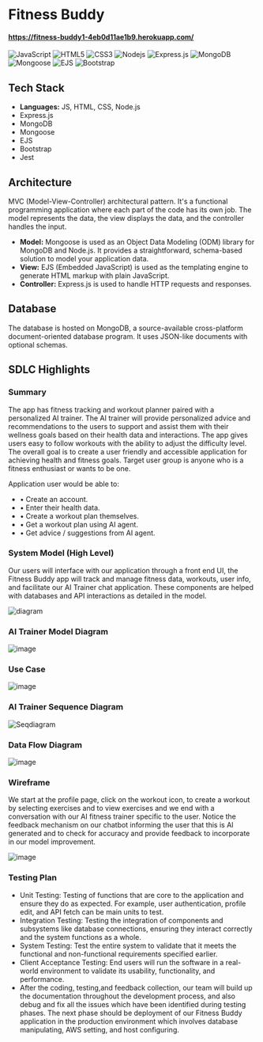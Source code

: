 # Fitness Buddy
#### https://fitness-buddy1-4eb0d11ae1b9.herokuapp.com/
![JavaScript](https://img.shields.io/badge/-JavaScript-black?style=flat-square&logo=javascript)
![HTML5](https://img.shields.io/badge/-HTML5-E34F26?style=flat-square&logo=html5&logoColor=white)
![CSS3](https://img.shields.io/badge/-CSS3-1572B6?style=flat-square&logo=css3)
![Nodejs](https://img.shields.io/badge/-Nodejs-black?style=flat-square&logo=Node.js)
![Express.js](https://img.shields.io/badge/-Express.js-black?style=flat-square&logo=express)
![MongoDB](https://img.shields.io/badge/-MongoDB-black?style=flat-square&logo=mongodb)
![Mongoose](https://img.shields.io/badge/-Mongoose-black?style=flat-square&logo=mongoose)
![EJS](https://img.shields.io/badge/-EJS-black?style=flat-square&logo=ejs)
![Bootstrap](https://img.shields.io/badge/-Bootstrap-563D7C?style=flat-square&logo=bootstrap)


## Tech Stack
- **Languages:** JS, HTML, CSS, Node.js
- Express.js
- MongoDB
- Mongoose
- EJS
- Bootstrap
- Jest 

## Architecture
MVC (Model-View-Controller) architectural pattern. It's a functional programming application where each part of the code has its own job. The model represents the data, the view displays the data, and the controller handles the input.

- **Model:** Mongoose is used as an Object Data Modeling (ODM) library for MongoDB and Node.js. It provides a straightforward, schema-based solution to model your application data.
- **View:** EJS (Embedded JavaScript) is used as the templating engine to generate HTML markup with plain JavaScript.
- **Controller:** Express.js is used to handle HTTP requests and responses.

## Database
The database is hosted on MongoDB, a source-available cross-platform document-oriented database program. It uses JSON-like documents with optional schemas.

## SDLC Highlights

### Summary
The app has fitness tracking and workout planner paired with a personalized AI trainer. The AI trainer will provide personalized advice and recommendations to the users to support and assist them with their wellness goals based on their health data and interactions. The app gives users easy to follow workouts with the ability to adjust the difficulty level. The overall goal is to create a user friendly and accessible application for achieving health and fitness goals. Target user group is anyone who is a fitness enthusiast or wants to be one.   

Application user would be able to: 
- • Create an account.
- • Enter their health data.
- • Create a workout plan themselves.
- • Get a workout plan using AI agent.
- • Get advice / suggestions from AI agent. 

### System Model (High Level)
Our users will interface with our application through a front end UI, the Fitness Buddy app will track and manage fitness data, workouts, user info, and facilitate our AI Trainer chat application. These components are helped with databases and API interactions as detailed in the model.

![diagram](https://github.com/user-attachments/assets/0077821c-96f9-4572-8f5a-ae60f04c8f2f)

### AI Trainer Model Diagram 
![image](https://github.com/user-attachments/assets/0d30664e-f71e-43e7-9551-89c600046d9a)

### Use Case
![image](https://github.com/user-attachments/assets/e48880ca-89e4-4aaa-aaa9-8a748e3d5e4b)

### AI Trainer Sequence Diagram 
![Seqdiagram](https://github.com/user-attachments/assets/97302907-6a02-49e8-8360-d5ffa21327f1)

### Data Flow Diagram

![image](https://github.com/user-attachments/assets/47897563-d949-46a2-b1c3-ff0d974d41eb)

### Wireframe
We start at the profile page, click on the workout icon, to create a workout by selecting exercises and to view exercises and we end with a conversation with our AI fitness trainer specific to the user. 
Notice the feedback mechanism on our chatbot informing the user that this is AI generated and to check for accuracy and provide feedback to incorporate in our model improvement.

![image](https://github.com/user-attachments/assets/b035ba3d-474f-406e-8a98-10b1da6b8576)

### Testing Plan

- Unit Testing: Testing of functions that are core to the application and ensure they do as expected. For example, user authentication, profile edit, and API fetch can be main units to test. 
- Integration Testing: Testing the integration of components and subsystems like database connections, ensuring they interact correctly and the system functions as a whole.
- System Testing: Test the entire system to validate that it meets the functional and non-functional requirements specified earlier. 
- Client Acceptance Testing: End users will run the software in a real-world environment to validate its usability, functionality, and performance.
- After the coding, testing,and feedback collection, our team will build up the documentation throughout the development process, and also debug and fix all the issues which have been identified during testing phases. The next phase should be deployment of our Fitness Buddy application in the production environment which involves database manipulating, AWS setting, and host configuring.


